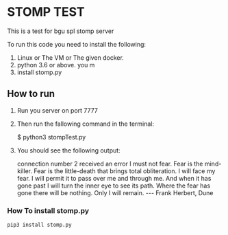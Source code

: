 # STOMP TEST
This is a test for bgu spl stomp server

To run this code you need to install the following:
1. Linux or The VM or The given docker.
2. python 3.6 or above. you m
3. install stomp.py

## How to run
1. Run you server on port 7777
2. Then run the fallowing command in the terminal:
   
 
    $ python3 stompTest.py

3. You should see the following output:
   

    connection number 2 received an error
    <THE ERROR FRAME YOU SENT>
    I must not fear.
    Fear is the mind-killer.
    Fear is the little-death that brings total obliteration.
    I will face my fear.
    I will permit it to pass over me and through me.
    And when it has gone past I will turn the inner eye to see its path.
    Where the fear has gone there will be nothing.
    Only I will remain.
    --- Frank Herbert, Dune

### How To install stomp.py

    pip3 install stomp.py

